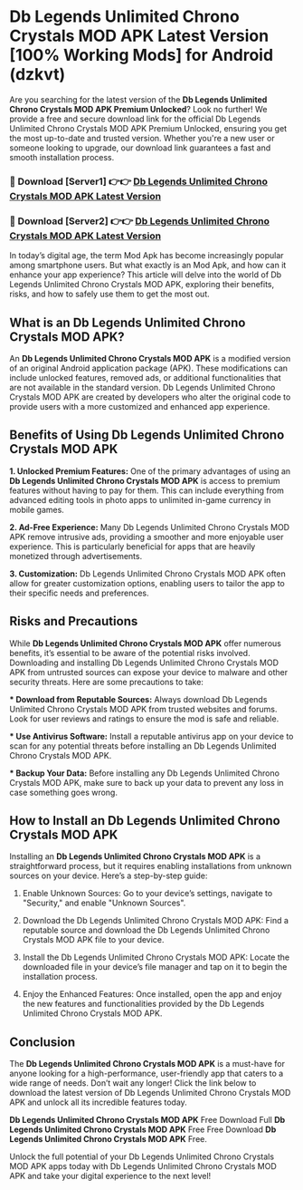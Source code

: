 # Db Legends Unlimited Chrono Crystals MOD APK Latest Version [100% Working Mods] for Android (dzkvt)

Are you searching for the latest version of the <strong>Db Legends Unlimited Chrono Crystals MOD APK Premium Unlocked</strong>? Look no further! We provide a free and secure download link for the official Db Legends Unlimited Chrono Crystals MOD APK Premium Unlocked, ensuring you get the most up-to-date and trusted version. Whether you're a new user or someone looking to upgrade, our download link guarantees a fast and smooth installation process.


<h3>🔴 Download [Server1] 👉👉 <a href="https://getmodsapk.pages.dev?q=Db+Legends+Unlimited+Chrono+Crystals+MOD+APK&ref=4R3">Db Legends Unlimited Chrono Crystals MOD APK Latest Version</a></h3>

<h3>🔴 Download [Server2] 👉👉 <a href="https://getmodsapk.pages.dev?q=Db+Legends+Unlimited+Chrono+Crystals+MOD+APK&ref=4R3">Db Legends Unlimited Chrono Crystals MOD APK Latest Version</a></h3>


In today’s digital age, the term Mod Apk has become increasingly popular among smartphone users. But what exactly is an Mod Apk, and how can it enhance your app experience? This article will delve into the world of Db Legends Unlimited Chrono Crystals MOD APK, exploring their benefits, risks, and how to safely use them to get the most out.


<h2>What is an Db Legends Unlimited Chrono Crystals MOD APK?</h2>

An <strong>Db Legends Unlimited Chrono Crystals MOD APK</strong> is a modified version of an original Android application package (APK). These modifications can include unlocked features, removed ads, or additional functionalities that are not available in the standard version. Db Legends Unlimited Chrono Crystals MOD APK are created by developers who alter the original code to provide users with a more customized and enhanced app experience.


<h2>Benefits of Using Db Legends Unlimited Chrono Crystals MOD APK</h2>

<strong> 1. Unlocked Premium Features:</strong> One of the primary advantages of using an <strong>Db Legends Unlimited Chrono Crystals MOD APK</strong> is access to premium features without having to pay for them. This can include everything from advanced editing tools in photo apps to unlimited in-game currency in mobile games.

<strong> 2. Ad-Free Experience:</strong> Many Db Legends Unlimited Chrono Crystals MOD APK remove intrusive ads, providing a smoother and more enjoyable user experience. This is particularly beneficial for apps that are heavily monetized through advertisements.

<strong> 3. Customization:</strong> Db Legends Unlimited Chrono Crystals MOD APK often allow for greater customization options, enabling users to tailor the app to their specific needs and preferences.


<h2>Risks and Precautions</h2>

While <strong>Db Legends Unlimited Chrono Crystals MOD APK</strong> offer numerous benefits, it’s essential to be aware of the potential risks involved. Downloading and installing Db Legends Unlimited Chrono Crystals MOD APK from untrusted sources can expose your device to malware and other security threats. Here are some precautions to take:

<strong> * Download from Reputable Sources:</strong> Always download Db Legends Unlimited Chrono Crystals MOD APK from trusted websites and forums. Look for user reviews and ratings to ensure the mod is safe and reliable.

<strong> * Use Antivirus Software:</strong> Install a reputable antivirus app on your device to scan for any potential threats before installing an Db Legends Unlimited Chrono Crystals MOD APK.

<strong> * Backup Your Data:</strong> Before installing any Db Legends Unlimited Chrono Crystals MOD APK, make sure to back up your data to prevent any loss in case something goes wrong.


<h2>How to Install an Db Legends Unlimited Chrono Crystals MOD APK</h2>

Installing an <strong>Db Legends Unlimited Chrono Crystals MOD APK</strong> is a straightforward process, but it requires enabling installations from unknown sources on your device. Here’s a step-by-step guide:

 1. Enable Unknown Sources: Go to your device’s settings, navigate to "Security," and enable "Unknown Sources".

 2. Download the Db Legends Unlimited Chrono Crystals MOD APK: Find a reputable source and download the Db Legends Unlimited Chrono Crystals MOD APK file to your device.

 3. Install the Db Legends Unlimited Chrono Crystals MOD APK: Locate the downloaded file in your device’s file manager and tap on it to begin the installation process.

 4. Enjoy the Enhanced Features: Once installed, open the app and enjoy the new features and functionalities provided by the Db Legends Unlimited Chrono Crystals MOD APK.


<h2><strong>Conclusion</strong></h2>

The <strong>Db Legends Unlimited Chrono Crystals MOD APK</strong> is a must-have for anyone looking for a high-performance, user-friendly app that caters to a wide range of needs. Don’t wait any longer! Click the link below to download the latest version of Db Legends Unlimited Chrono Crystals MOD APK and unlock all its incredible features today.

<strong>Db Legends Unlimited Chrono Crystals MOD APK</strong> Free Download Full <strong>Db Legends Unlimited Chrono Crystals MOD APK</strong> Free Free Download <strong>Db Legends Unlimited Chrono Crystals MOD APK</strong> Free.

Unlock the full potential of your Db Legends Unlimited Chrono Crystals MOD APK apps today with Db Legends Unlimited Chrono Crystals MOD APK and take your digital experience to the next level!
